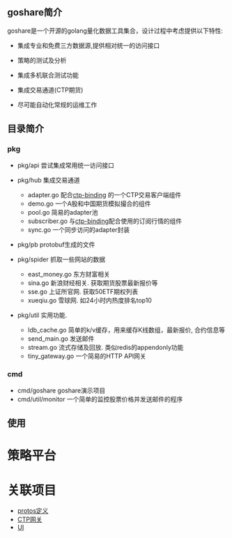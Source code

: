 ## goshare简介
  goshare是一个开源的golang量化数据工具集合，设计过程中考虑提供以下特性:

* 集成专业和免费三方数据源,提供相对统一的访问接口

* 策略的测试及分析

* 集成多机联合测试功能

* 集成交易通道(CTP期货)

* 尽可能自动化常规的运维工作

## 目录简介

### pkg

* pkg/api 尝试集成常用统一访问接口


* pkg/hub 集成交易通道
  * adapter.go 配合[ctp-binding](https://github.com/jamesshenjian/ctp-binding) 的一个CTP交易客户端组件
  * demo.go  一个A股和中国期货模拟撮合的组件
  * pool.go 简易的adapter池
  * subscriber.go 与[ctp-binding](https://github.com/jamesshenjian/ctp-binding)配合使用的订阅行情的组件
  * sync.go 一个同步访问的adapter封装


* pkg/pb  protobuf生成的文件


* pkg/spider 抓取一些网站的数据
  * east_money.go 东方财富相关
  * sina.go 新浪财经相关. 获取期货股票最新报价等
  * sse.go  上证所官网. 获取50ETF期权列表
  * xueqiu.go 雪球网. 如24小时内热度排名top10


* pkg/util 实用功能.
  * ldb_cache.go 简单的k/v缓存，用来缓存K线数组，最新报价, 合约信息等
  * send_main.go 发送邮件
  * stream.go 流式存储及回放. 类似redis的appendonly功能
  * tiny_gateway.go 一个简易的HTTP API网关

### cmd

* cmd/goshare  goshare演示项目
* cmd/util/monitor  一个简单的监控股票价格并发送邮件的程序

## 使用

# 策略平台

# 关联项目
 * [protos定义](https://github.com/jamesshenjian/protos)
 * [CTP网关](https://github.com/jamesshenjian/ctp-binding)
 * [UI](https://github.com/jamesshenjian/goshare-ui)


